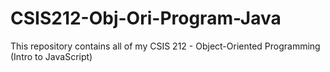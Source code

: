 # CSIS212-Obj-Ori-Program-Java
This repository contains all of my CSIS 212 - Object-Oriented Programming (Intro to JavaScript)
